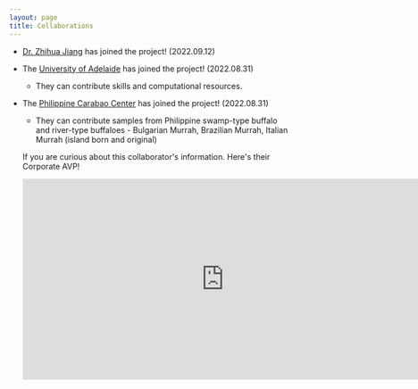 ```yaml
---
layout: page
title: Collaborations
---
```


- [Dr. Zhihua Jiang](https://ansci.wsu.edu/people/faculty/zhihua-jiang/) has joined the project! (2022.09.12)
- The [University of Adelaide](https://set.adelaide.edu.au/davies-research-centre/) has joined the project! (2022.08.31)
    - They can contribute skills and computational resources.

- The [Philippine Carabao Center](https://www.pcc.gov.ph/) has joined the project! (2022.08.31)
    - They can contribute samples from Philippine swamp-type buffalo and river-type buffaloes - Bulgarian Murrah, Brazilian Murrah, Italian Murrah (island born and original)
    <!-- - They also have some SNP data from the 90K SNP panel for the above mentioned breeds -->

    If you are curious about this collaborator's information. Here's their Corporate AVP!
    <iframe width="720" height="360" src="https://www.youtube.com/embed/4lww4bt6nCY" frameborder="0" allowfullscreen></iframe>
